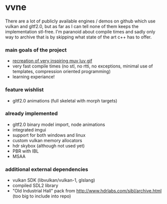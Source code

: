 # vvne
There are a lot of publicly available engines / demos on github which use vulkan and gltf2.0, but as far as I can tell none of them keeps the implementation stl-free. I'm paranoid about compile times and sadly only way to archive that is by skipping what state of the art c++ has to offer.
### main goals of the project
- [recreation of very inspiring muv luv gif](https://thumbs.gfycat.com/HelplessRealAlbacoretuna-size_restricted.gif)
- very fast compile times (no stl, no rtti, no exceptions, minimal use of templates, compression oriented programming)
- learning experiance!
### feature wishlist
- gltf2.0 animations (full skeletal with morph targets)
### already implemented
- gltf2.0 binary model import, node animations
- integrated imgui
- support for both windows and linux
- custom vulkan memory allocators
- hdr skybox (although not used yet)
- PBR with IBL
- MSAA
### additional external dependencies
- vulkan SDK (libvulkan/vulkan-1, glslang)
- compiled SDL2 library
- "Old Industrial Hall" pack from http://www.hdrlabs.com/sibl/archive.html (too big to include into repo)
